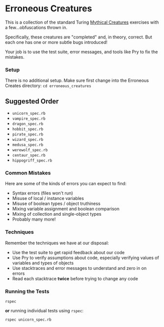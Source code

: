 <!-- Updated 12/13/2022 -->
# Erroneous Creatures

This is a collection of the standard Turing
[Mythical Creatures](https://github.com/turingschool/ruby-exercises/tree/master/mythical-creatures)
exercises with a few...obfuscations thrown in.

Specifically, these creatures are "completed"
and, in theory, correct. But each one has one or more subtle
bugs introduced!

Your job is to use the test suite, error messages,
and tools like Pry to fix the mistakes.

### Setup
There is no additional setup. Make sure first change into the Erroneous Creates directory:
`cd erroneous_creatures`


## Suggested Order

* `unicorn_spec.rb`
* `vampire_spec.rb`
* `dragon_spec.rb`
* `hobbit_spec.rb`
* `pirate_spec.rb`
* `wizard_spec.rb`
* `medusa_spec.rb`
* `werewolf_spec.rb`
* `centaur_spec.rb`
* `hippogriff_spec.rb`

### Common Mistakes

Here are some of the kinds of errors you can expect
to find:

* Syntax errors (files won't run)
* Misuse of local / instance variables
* Misuse of boolean types / object truthiness
* Mixing variable assignment and boolean comparison
* Mixing of collection and single-object types
* Probably many more!

### Techniques

Remember the techniques we have at our disposal:

* Use the test suite to get rapid feedback about our code
* Use Pry to verify assumptions about code, especially
verifying values of variables and types of objects
* Use stacktraces and error messages to understand
and zero in on errors
* Read each stacktrace __twice__ before trying to
change any code

### Running the Tests

```
rspec
```

__or__ running individual tests using `rspec`:

```
rspec unicorn_spec.rb
```
